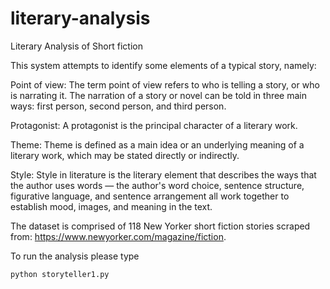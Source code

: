 # literary-analysis
Literary Analysis of Short fiction

This system attempts to identify some elements of a typical story, namely:

Point of view: The term point of view refers to who is telling a story, or who is narrating it. The narration of a story or novel can be told in three main ways: first person, second person, and third person.

Protagonist: A protagonist is the principal character of a literary work.

Theme: Theme is defined as a main idea or an underlying meaning of a literary work, which may be stated directly or indirectly.

Style: Style in literature is the literary element that describes the ways that the author uses words — the author's word choice, sentence structure, figurative language, and sentence arrangement all work together to establish mood, images, and meaning in the text.

The dataset is comprised of 118 New Yorker short fiction stories scraped from: https://www.newyorker.com/magazine/fiction.

To run the analysis please type 

```python
python storyteller1.py 
```
